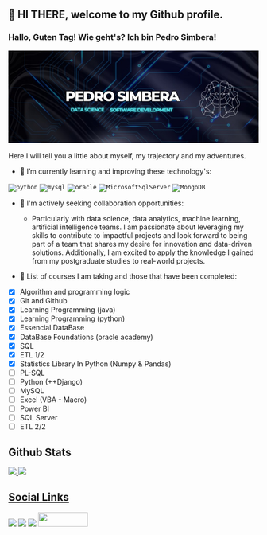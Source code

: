 ## 👋 HI THERE, welcome to my Github profile.

### Hallo, Guten Tag! Wie geht's? Ich bin Pedro Simbera!
<!-- IMG -->
![Meu nome em uma imagem](img/psimg.jpeg)
 


<!-- Learning and improving -->
Here I will tell you a little about myself, my trajectory and my adventures.

- 🌱 I’m currently learning and improving these technology's:

<!-- Skills -->
<div>
<code><img src="https://cdn.jsdelivr.net/gh/devicons/devicon/icons/python/python-original-wordmark.svg" alt="python" height="35px" width="35px" /></code> 
<code><img src="https://cdn.jsdelivr.net/gh/devicons/devicon/icons/mysql/mysql-plain-wordmark.svg" alt="mysql" height="35px" width="35px" /></code>
<code><img src="https://cdn.jsdelivr.net/gh/devicons/devicon/icons/oracle/oracle-original.svg" alt="oracle" height="35px" width="35px" /></code>
<code><img src="https://cdn.jsdelivr.net/gh/devicons/devicon/icons/microsoftsqlserver/microsoftsqlserver-plain-wordmark.svg" alt="MicrosoftSqlServer" height="35px" width="35px" /></code>
<code><img src="https://cdn.jsdelivr.net/gh/devicons/devicon/icons/mongodb/mongodb-original-wordmark.svg" alt="MongoDB" height="35px" width="35px" /></code>
                          
<div>

<!-- about me -->
- 👯 I'm actively seeking collaboration opportunities:

  -  Particularly with data science, data analytics, machine learning, artificial intelligence teams. I am passionate about leveraging my skills to contribute to impactful projects and look forward to being part of a team that shares my desire for innovation and data-driven solutions. Additionally, I am excited to apply the knowledge I gained from my postgraduate studies to real-world projects.


- 🔭 List of courses I am taking and those that have been completed:
- [x] Algorithm and programming logic 
- [x] Git and Github 
- [x] Learning Programming (java)
- [x] Learning Programming (python)
- [x] Essencial DataBase
- [x] DataBase Foundations (oracle academy)
- [x] SQL
- [x] ETL 1/2
- [x] Statistics Library In Python (Numpy & Pandas)
- [ ] PL-SQL
- [ ] Python (++Django)
- [ ] MySQL
- [ ] Excel (VBA - Macro)
- [ ] Power BI
- [ ] SQL Server
- [ ] ETL 2/2
 
 <!-- Status -->
 ## Github Stats
<div>
<a href="[https://github](https://github.com/PedroSimbera)">
<img height="180em" src="https://github-readme-stats.vercel.app/api/top-langs/?username=PedroSimbera&layout=compact&langs_count=16&theme=dark"/>
<img height="180em" src="https://github-readme-stats.vercel.app/api?username=PedroSimbera&show_icons=true&theme=dark&include_all_commits=true&count_private=true"/>
</div>
 
 <!-- Social links -->
 ## Social Links
<div>
<a href="https://www.instagram.com/pedrosimbera/" target="_blank"><img src="https://img.shields.io/badge/-Instagram-%23E4405F?style=for-the-badge&logo=instagram&logoColor=white"></a> 
<a href = "pedrosimbera@hotmail.com" target="_blank"><img src="https://img.shields.io/badge/Gmail-D14836?style=for-the-badge&logo=gmail&logoColor=white"></a> 
<a href="https://www.linkedin.com/in/pedrosimbera/" target="_blank"><img src="https://img.shields.io/badge/-LinkedIn-%230077B5?style=for-the-badge&logo=linkedin&logoColor=white"></a>   
<a href="http://lattes.cnpq.br/0039169774814014" target="_blank"><img src="https://img.shields.io/badge/-Lattes-yellow" width="100px" height="29px"></a>
</div>
